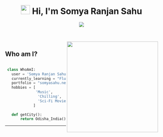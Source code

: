 <h1 align="center"><img src="https://media.giphy.com/media/hvRJCLFzcasrR4ia7z/giphy.gif" width="30"> Hi,  I'm Somya Ranjan Sahu</h1>

<!-- Typing SVG by DenverCoder1 - https://github.com/DenverCoder1/readme-typing-svg -->
<p align="center">
  <a href="https://github.com/DenverCoder1/readme-typing-svg"><img src="https://readme-typing-svg.herokuapp.com?lines=Computer+Science+Undergrad;Full+Stack+Web+Developer;Android+Developer&center=true&width=380&height=45"></a>
</p>

<br>
<br>

<!-- Who am I? -->

<img align="right" src="https://i.postimg.cc/L66XJfz6/face.png" width="300">
<h2 align="left">Who am I?</h2>

 ```python
 
  class WhoAmI:
    user = 'Somya Ranjan Sahu'
    currently_learning = "Flutter"
    portfolio = "somyasahu.netlify.app"
	hobbies = [
		       'Music',
                'Chilling',
                'Sci-Fi Movies'
              ]
	
	def getCity():
		return Odisha_India()	
 ```

<hr>
